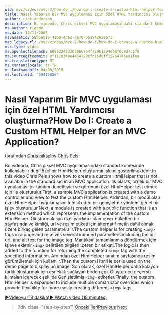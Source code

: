 ```yaml
---
uid: mvc/videos/mvc-2/how-do-i/how-do-i-create-a-custom-html-helper-for-an-mvc-application
title: Nasıl Yaparım Bir MVC uygulaması için özel HTML Yardımcısı oluşturma? | Microsoft Docs
author: rick-anderson
description: Bu videoda, Chris piksel MVC uygulamasındaki standart kümesinde kullanılabilir değil özel bir HtmlHelper oluşturma işlemi gösterilmektedir. İlk olarak, bir örnek MVC uygulana...
ms.author: riande
ms.date: 12/11/2009
ms.assetid: 58b5eb15-4160-4ce2-ae70-6ba94262ea73
msc.legacyurl: /mvc/videos/mvc-2/how-do-i/how-do-i-create-a-custom-html-helper-for-an-mvc-application
msc.type: video
ms.openlocfilehash: 60953243d3038667e4f729b1394e68f0c9d7c178
ms.sourcegitcommit: 0f1119340e4464720cfd16d0ff15764746ea1fea
ms.translationtype: MT
ms.contentlocale: tr-TR
ms.lasthandoff: 04/09/2019
ms.locfileid: "59415056"
---
```

# <a name="how-do-i-create-a-custom-html-helper-for-an-mvc-application"></a><span data-ttu-id="8c75f-105">Nasıl Yaparım Bir MVC uygulaması için özel HTML Yardımcısı oluşturma?</span><span class="sxs-lookup"><span data-stu-id="8c75f-105">How Do I: Create a Custom HTML Helper for an MVC Application?</span></span>

<span data-ttu-id="8c75f-106">tarafından [Chris piksel](https://twitter.com/chrispels)</span><span class="sxs-lookup"><span data-stu-id="8c75f-106">by [Chris Pels](https://twitter.com/chrispels)</span></span>

<span data-ttu-id="8c75f-107">Bu videoda, Chris piksel MVC uygulamasındaki standart kümesinde kullanılabilir değil özel bir HtmlHelper oluşturma işlemi gösterilmektedir.</span><span class="sxs-lookup"><span data-stu-id="8c75f-107">In this video Chris Pels shows how to create a custom HtmlHelper that is not available in the standard set in an MVC application.</span></span> <span data-ttu-id="8c75f-108">İlk olarak, örnek bir MVC uygulaması bir tanıtım denetleyici ve görünüm özel HtmlHelper test etmek için ile oluşturulur.</span><span class="sxs-lookup"><span data-stu-id="8c75f-108">First, a sample MVC application is created with a demo controller and view to test the custom HtmlHelper.</span></span> <span data-ttu-id="8c75f-109">Ardından, bir modül olan özel HtmlHelper uygulamasını temsil eden bir genişletme yöntemi genel bir işlev oluşturulur.</span><span class="sxs-lookup"><span data-stu-id="8c75f-109">Next, a module is created with a public function that is an extension method which represents the implementation of the custom HtmlHelper.</span></span> <span data-ttu-id="8c75f-110">Oluşturmak için özel yardımcı olan `<img>` etiketleri bir sayfasında ve kimliği, url ve resim etiketi için alternatif metin dahil olmak üzere birkaç gelen parametre alır.</span><span class="sxs-lookup"><span data-stu-id="8c75f-110">The custom helper is for creating `<img>` tags in a page and receives several inbound parameters including the id, url, and alt text for the image tag.</span></span> <span data-ttu-id="8c75f-111">Mantıksal tamamlanmış döndürmek için işleve eklenir `<img>` belirtilen bilgileri içeren bir etiketi.</span><span class="sxs-lookup"><span data-stu-id="8c75f-111">The logic is then added to the function for returning the completed `<img>` tag with the specified information.</span></span> <span data-ttu-id="8c75f-112">Ardından özel HtmlHelper tanıtım sayfasında resim görüntülemek için kullanılır.</span><span class="sxs-lookup"><span data-stu-id="8c75f-112">Then the custom HtmlHelper is used on the demo page to display an image.</span></span> <span data-ttu-id="8c75f-113">Son olarak, özel HtmlHelper daha kolayca farklı oluşturmak için esneklik sağlayan birden çok Oluşturucu geçersiz kılmaları içerecek şekilde Genişletilmiş `<img>` etiketler.</span><span class="sxs-lookup"><span data-stu-id="8c75f-113">Finally, the custom HtmlHelper is expanded to include multiple constructor overrides which provide flexibility for more easily creating different `<img>` tags.</span></span>

[<span data-ttu-id="8c75f-114">&#9654;Videoyu (18 dakika)</span><span class="sxs-lookup"><span data-stu-id="8c75f-114">&#9654; Watch video (18 minutes)</span></span>](https://channel9.msdn.com/Blogs/ASP-NET-Site-Videos/how-do-i-create-a-custom-html-helper-for-an-mvc-application)

> [!div class="step-by-step"]
> <span data-ttu-id="8c75f-115">[Önceki](how-do-i-implement-view-models-to-manage-data-for-aspnet-mvc-views.md)
> [İleri](how-do-i-work-with-model-binders-in-an-mvc-application.md)</span><span class="sxs-lookup"><span data-stu-id="8c75f-115">[Previous](how-do-i-implement-view-models-to-manage-data-for-aspnet-mvc-views.md)
[Next](how-do-i-work-with-model-binders-in-an-mvc-application.md)</span></span>
